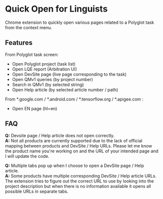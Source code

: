 # Quick Open for Linguists
Chrome extension to quickly open various pages related to a Polyglot task from the context menu.

## Features
From Polyglot task screen:
- Open Polyglot project (task list)
- Open LQE report (Arbitration UI)
- Open DevSite page (live page corresponding to the task)
- Open QMv1 queries (by project number)
- Search in QMv1 (by selected string)
- Open Help article (by selected article number / path)

From \*.google.com / \*.android.com / \*.tensorflow.org / \*.apigee.com :
- Open EN page (hl=en)

## FAQ
**Q:** Devsite page / Help article does not open correctly.  
**A:** Not all products are currently supported due to the lack of official mapping between products and DevSite / Help URLs. Please let me know the product name you're working on and the URL of your intended page and I will update the code.

**Q:** Multiple tabs pop up when I choose to open a DevSite page / Help article.  
**A:** Some products have multiple corresponding DevSite / Help article URLs. The extension tries to figure out the correct URL to use by looking into the project description but when there is no information available it opens all possible URLs in separate tabs.
